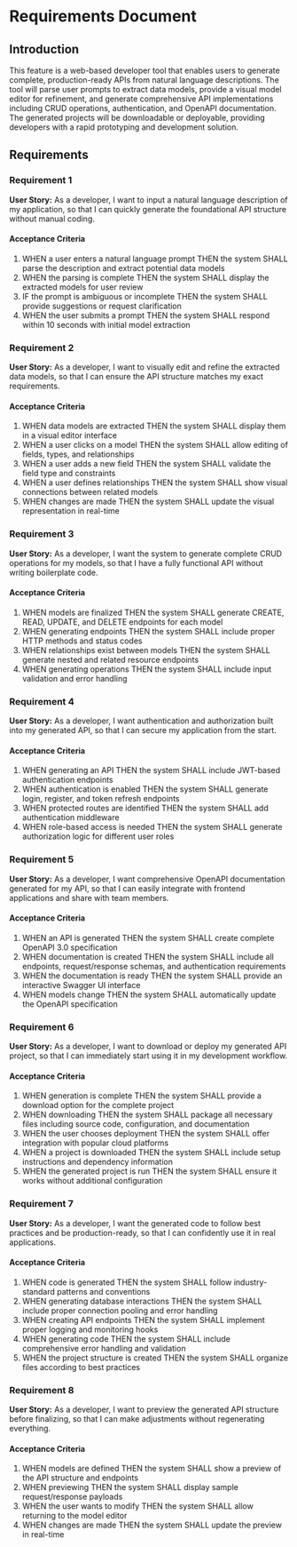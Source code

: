 # Requirements Document

## Introduction

This feature is a web-based developer tool that enables users to generate complete, production-ready APIs from natural language descriptions. The tool will parse user prompts to extract data models, provide a visual model editor for refinement, and generate comprehensive API implementations including CRUD operations, authentication, and OpenAPI documentation. The generated projects will be downloadable or deployable, providing developers with a rapid prototyping and development solution.

## Requirements

### Requirement 1

**User Story:** As a developer, I want to input a natural language description of my application, so that I can quickly generate the foundational API structure without manual coding.

#### Acceptance Criteria

1. WHEN a user enters a natural language prompt THEN the system SHALL parse the description and extract potential data models
2. WHEN the parsing is complete THEN the system SHALL display the extracted models for user review
3. IF the prompt is ambiguous or incomplete THEN the system SHALL provide suggestions or request clarification
4. WHEN the user submits a prompt THEN the system SHALL respond within 10 seconds with initial model extraction

### Requirement 2

**User Story:** As a developer, I want to visually edit and refine the extracted data models, so that I can ensure the API structure matches my exact requirements.

#### Acceptance Criteria

1. WHEN data models are extracted THEN the system SHALL display them in a visual editor interface
2. WHEN a user clicks on a model THEN the system SHALL allow editing of fields, types, and relationships
3. WHEN a user adds a new field THEN the system SHALL validate the field type and constraints
4. WHEN a user defines relationships THEN the system SHALL show visual connections between related models
5. WHEN changes are made THEN the system SHALL update the visual representation in real-time

### Requirement 3

**User Story:** As a developer, I want the system to generate complete CRUD operations for my models, so that I have a fully functional API without writing boilerplate code.

#### Acceptance Criteria

1. WHEN models are finalized THEN the system SHALL generate CREATE, READ, UPDATE, and DELETE endpoints for each model
2. WHEN generating endpoints THEN the system SHALL include proper HTTP methods and status codes
3. WHEN relationships exist between models THEN the system SHALL generate nested and related resource endpoints
4. WHEN generating operations THEN the system SHALL include input validation and error handling

### Requirement 4

**User Story:** As a developer, I want authentication and authorization built into my generated API, so that I can secure my application from the start.

#### Acceptance Criteria

1. WHEN generating an API THEN the system SHALL include JWT-based authentication endpoints
2. WHEN authentication is enabled THEN the system SHALL generate login, register, and token refresh endpoints
3. WHEN protected routes are identified THEN the system SHALL add authentication middleware
4. WHEN role-based access is needed THEN the system SHALL generate authorization logic for different user roles

### Requirement 5

**User Story:** As a developer, I want comprehensive OpenAPI documentation generated for my API, so that I can easily integrate with frontend applications and share with team members.

#### Acceptance Criteria

1. WHEN an API is generated THEN the system SHALL create complete OpenAPI 3.0 specification
2. WHEN documentation is created THEN the system SHALL include all endpoints, request/response schemas, and authentication requirements
3. WHEN the documentation is ready THEN the system SHALL provide an interactive Swagger UI interface
4. WHEN models change THEN the system SHALL automatically update the OpenAPI specification

### Requirement 6

**User Story:** As a developer, I want to download or deploy my generated API project, so that I can immediately start using it in my development workflow.

#### Acceptance Criteria

1. WHEN generation is complete THEN the system SHALL provide a download option for the complete project
2. WHEN downloading THEN the system SHALL package all necessary files including source code, configuration, and documentation
3. WHEN the user chooses deployment THEN the system SHALL offer integration with popular cloud platforms
4. WHEN a project is downloaded THEN the system SHALL include setup instructions and dependency information
5. WHEN the generated project is run THEN the system SHALL ensure it works without additional configuration

### Requirement 7

**User Story:** As a developer, I want the generated code to follow best practices and be production-ready, so that I can confidently use it in real applications.

#### Acceptance Criteria

1. WHEN code is generated THEN the system SHALL follow industry-standard patterns and conventions
2. WHEN generating database interactions THEN the system SHALL include proper connection pooling and error handling
3. WHEN creating API endpoints THEN the system SHALL implement proper logging and monitoring hooks
4. WHEN generating code THEN the system SHALL include comprehensive error handling and validation
5. WHEN the project structure is created THEN the system SHALL organize files according to best practices

### Requirement 8

**User Story:** As a developer, I want to preview the generated API structure before finalizing, so that I can make adjustments without regenerating everything.

#### Acceptance Criteria

1. WHEN models are defined THEN the system SHALL show a preview of the API structure and endpoints
2. WHEN previewing THEN the system SHALL display sample request/response payloads
3. WHEN the user wants to modify THEN the system SHALL allow returning to the model editor
4. WHEN changes are made THEN the system SHALL update the preview in real-time
